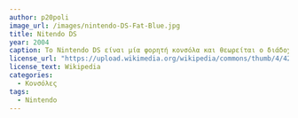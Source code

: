 ```yaml
---
author: p20poli
image_url: /images/nintendo-DS-Fat-Blue.jpg
title: Nitendo DS
year: 2004
caption: Το Nintendo DS είναι μία φορητή κονσόλα και θεωρείται ο διάδοχος της σείρας κονσολών "GameBoy", δημιουργήθηκε από την εταιρεία Nintendo στην Ιαπωνία το 2004. Παρείχε στους χρήστες του διπλή οθόνη όπου μία από αυτές ήταν και οθόνη αφής, επίσης είχε ενσωματωμένο μικρόφωνο και ασύρματη σύνδεση στο διαδίκτυο.
license_url: "https://upload.wikimedia.org/wikipedia/commons/thumb/4/42/Nintendo-DS-Fat-Blue.jpg/250px-Nintendo-DS-Fat-Blue.jpg" 
license_text: Wikipedia
categories:
  - Κονσόλες
tags:
  - Nintendo
---
```

